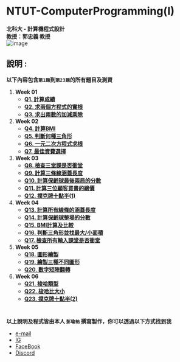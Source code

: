 # NTUT-ComputerProgramming(I)

**北科大 - 計算機程式設計**  
**教授：郭忠義 教授**  
![image](https://t.kfs.io/upload_images/50048/13072824_1187339891311181_439589470626722354_o_promote.png)

## 說明 :

**以下內容包含`第1題`到`第23題`的所有題目及測資**

1. **Week 01**
    - **[Q1. 計算成績](questionDescription/q1.md)**
    - **[Q2. 求兩個方程式的實根](questionDescription/q2.md)**
    - **[Q3. 求出兩數的加減乘除](questionDescription/q3.md)**
2. **Week 02**
    - **[Q4. 計算BMI](questionDescription/q4.md)**
    - **[Q5. 判斷何種三角形](questionDescription/q5.md)**
    - **[Q6. 一元二次方程式求根](questionDescription/q6.md)**
    - **[Q7. 最佳資費選擇](questionDescription/q7.md)**
3. **Week 03**
    - **[Q8. 檢查三堂課是否衝堂](questionDescription/q8.md)**
    - **[Q9. 計算三條線涵蓋長度](questionDescription/q9.md)**
    - **[Q10. 計算保齡球最後兩局的分數](questionDescription/q10.md)**
    - **[Q11. 計算三位顧客買書的總價](questionDescription/q11.md)**
    - **[Q12. 撲克牌十點半(1)](questionDescription/q12.md)**
4. **Week 04**
    - **[Q13. 計算所有線條的涵蓋長度](questionDescription/q13.md)**
    - **[Q14. 計算保齡球整場的分數](questionDescription/q14.md)**
    - **[Q15. BMI計算及比較](questionDescription/q15.md)**
    - **[Q16. 判斷三角形並找最大/小面積](questionDescription/q16.md)**
    - **[Q17. 檢查所有輸入課堂是否衝堂](questionDescription/q17.md)**
5. **Week 05**
    - **[Q18. 圖形繪製](questionDescription/q18.md)**
    - **[Q19. 繪製三種不同圖形](questionDescription/q19.md)**
    - **[Q20. 數字矩陣翻轉](questionDescription/q20.md)**
6. **Week 06**
    - **[Q21. 梭哈類型](questionDescription/q21.md)**
    - **[Q22. 梭哈比大小](questionDescription/q22.md)**
    - **[Q23. 撲克牌十點半(2)](questionDescription/q23.md)**

# 

**以上說明及程式皆由本人 `彭瑜祐` 撰寫製作，你可以透過以下方式找到我**

+ [e-mail](mailto:breezekaka66@gmail.com)
+ [IG](https://www.instagram.com/breeze._.0816/)
+ [FaceBook](https://www.facebook.com/profile.php?id=100081836611463)
+ [Discord](https://discord.com/users/723871702228140053)

